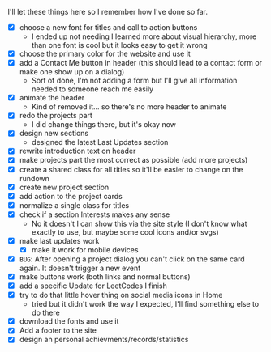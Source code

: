 I'll let these things here so I remember how I've done so far.

- [x] choose a new font for titles and call to action buttons
  - I ended up not needing I learned more about visual hierarchy, more than one font is cool but it looks easy to get it wrong
- [x] choose the primary color for the website and use it
- [x] add a Contact Me button in header (this should lead to a contact form or make one show up on a dialog)
  - Sort of done, I'm not adding a form but I'll give all information needed to someone reach me easily
- [x] animate the header
  - Kind of removed it... so there's no more header to animate
- [x] redo the projects part 
  - I did change things there, but it's okay now
- [x] design new sections
  - designed the latest Last Updates section
- [x] rewrite introduction text on header
- [x] make projects part the most correct as possible (add more projects)
- [x] create a shared class for all titles so it'll be easier to change on the rundown
- [x] create new project section
- [x] add action to the project cards
- [x] normalize a single class for titles
- [x] check if a section Interests makes any sense
  - No it doesn't I can show this via the site style (I don't know what exactly to use, but maybe some cool icons and/or svgs)
- [x] make last updates work
  - [x] make it work for mobile devices
- [x] `BUG`: After opening a project dialog you can't click on the same card again. It doesn't trigger a new event
- [x] make buttons work (both links and normal buttons)
- [x] add a specific Update for LeetCodes I finish
- [x] try to do that little hover thing on social media icons in Home
  - tried but it didn't work the way I expected, I'll find something else to do there
- [x] download the fonts and use it
- [x] Add a footer to the site
- [x] design an personal achievments/records/statistics
